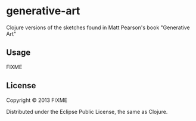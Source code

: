 # generative-art

Clojure versions of the sketches found in Matt Pearson's book "Generative Art"

## Usage

FIXME

## License

Copyright © 2013 FIXME

Distributed under the Eclipse Public License, the same as Clojure.
